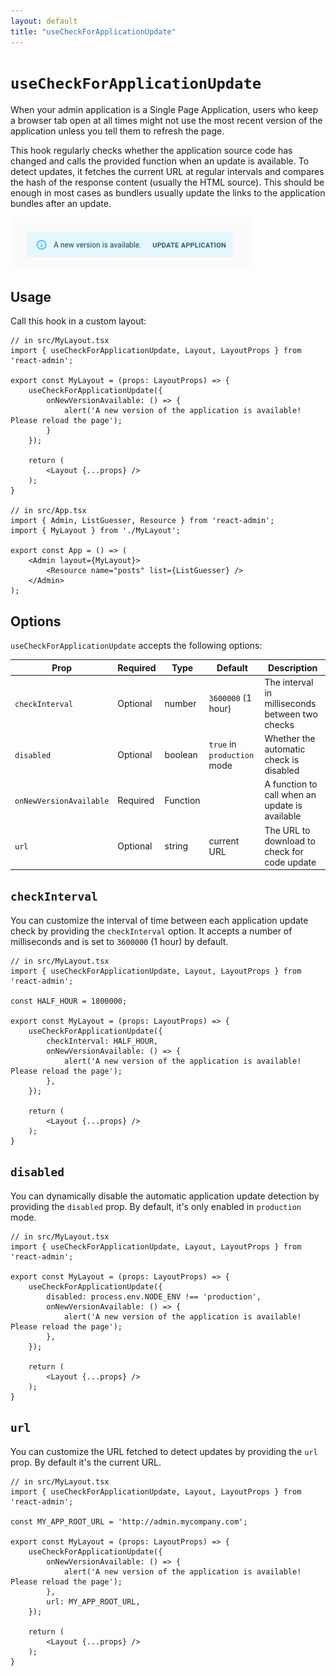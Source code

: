 ```yaml
---
layout: default
title: "useCheckForApplicationUpdate"
---
```


# `useCheckForApplicationUpdate`

When your admin application is a Single Page Application, users who keep a browser tab open at all times might not use the most recent version of the application unless you tell them to refresh the page.

This hook regularly checks whether the application source code has changed and calls the provided function when an update is available. To detect updates, it fetches the current URL at regular intervals and compares the hash of the response content (usually the HTML source). This should be enough in most cases as bundlers usually update the links to the application bundles after an update. 

![CheckForApplicationUpdate](./img/CheckForApplicationUpdate.png)

## Usage

Call this hook in a custom layout:

```tsx
// in src/MyLayout.tsx
import { useCheckForApplicationUpdate, Layout, LayoutProps } from 'react-admin';

export const MyLayout = (props: LayoutProps) => {
    useCheckForApplicationUpdate({
        onNewVersionAvailable: () => {
            alert('A new version of the application is available! Please reload the page');
        }
    });

    return (
        <Layout {...props} />
    );
}

// in src/App.tsx
import { Admin, ListGuesser, Resource } from 'react-admin';
import { MyLayout } from './MyLayout';

export const App = () => (
    <Admin layout={MyLayout}>
        <Resource name="posts" list={ListGuesser} />
    </Admin>
);
```

## Options

`useCheckForApplicationUpdate` accepts the following options:

| Prop            | Required | Type     | Default            | Description                                                         |
| ------------------------ | -------- | -------- | ------------------ | ---------------------------------------------------------- |
| `checkInterval`          | Optional | number   | `3600000` (1 hour) | The interval in milliseconds between two checks            |
| `disabled`               | Optional | boolean  | `true` in `production` mode | Whether the automatic check is disabled                     |
| `onNewVersionAvailable`  | Required | Function |                    | A function to call when an update is available             |
| `url`                    | Optional | string   | current URL        | The URL to download to check for code update               |

## `checkInterval`

You can customize the interval of time between each application update check by providing the `checkInterval` option. It accepts a number of milliseconds and is set to `3600000` (1 hour) by default.

```tsx
// in src/MyLayout.tsx
import { useCheckForApplicationUpdate, Layout, LayoutProps } from 'react-admin';

const HALF_HOUR = 1800000;

export const MyLayout = (props: LayoutProps) => {
    useCheckForApplicationUpdate({
        checkInterval: HALF_HOUR,
        onNewVersionAvailable: () => {
            alert('A new version of the application is available! Please reload the page');
        },
    });

    return (
        <Layout {...props} />
    );
}
```

## `disabled`

You can dynamically disable the automatic application update detection by providing the `disabled` prop. By default, it's only enabled in `production` mode.

```tsx
// in src/MyLayout.tsx
import { useCheckForApplicationUpdate, Layout, LayoutProps } from 'react-admin';

export const MyLayout = (props: LayoutProps) => {
    useCheckForApplicationUpdate({
        disabled: process.env.NODE_ENV !== 'production',
        onNewVersionAvailable: () => {
            alert('A new version of the application is available! Please reload the page');
        },
    });

    return (
        <Layout {...props} />
    );
}
```

## `url`

You can customize the URL fetched to detect updates by providing the `url` prop. By default it's the current URL.

```tsx
// in src/MyLayout.tsx
import { useCheckForApplicationUpdate, Layout, LayoutProps } from 'react-admin';

const MY_APP_ROOT_URL = 'http://admin.mycompany.com';

export const MyLayout = (props: LayoutProps) => {
    useCheckForApplicationUpdate({
        onNewVersionAvailable: () => {
            alert('A new version of the application is available! Please reload the page');
        },
        url: MY_APP_ROOT_URL,
    });

    return (
        <Layout {...props} />
    );
}
```
